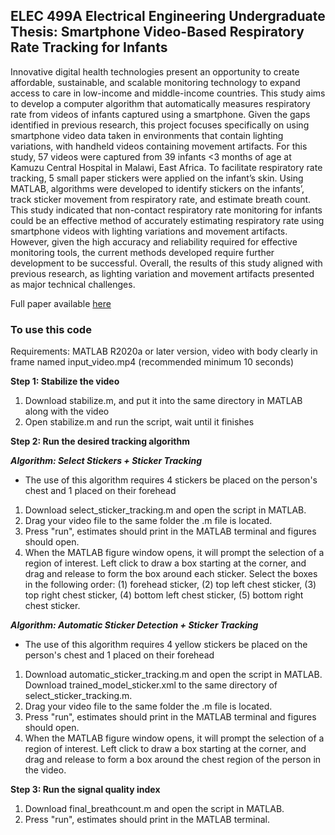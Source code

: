 ## ELEC 499A Electrical Engineering Undergraduate Thesis: Smartphone Video-Based Respiratory Rate Tracking for Infants

Innovative digital health technologies present an opportunity to create affordable, sustainable, and scalable monitoring technology to expand access to care in low-income and middle-income countries. This study aims to develop a computer algorithm that automatically measures respiratory rate from videos of infants captured using a smartphone. Given the gaps identified in previous research, this project focuses specifically on using smartphone video data taken in environments that contain lighting variations, with handheld videos containing movement artifacts. For this study, 57 videos were captured from 39 infants <3 months of age at Kamuzu Central Hospital in Malawi, East Africa. To facilitate respiratory rate tracking, 5 small paper stickers were applied on the infant’s skin. Using MATLAB, algorithms were developed to identify stickers on the infants’, track sticker movement from respiratory rate, and estimate breath count. This study indicated that non-contact respiratory rate monitoring for infants could be an effective method of accurately estimating respiratory rate using smartphone videos with lighting variations and movement artifacts. However, given the high accuracy and reliability required for effective monitoring tools, the current methods developed require further development to be successful. Overall, the results of this study aligned with previous research, as lighting variation and movement artifacts presented as major technical challenges. 

Full paper available [here](https://drive.google.com/file/d/1evjSCbb4h4yJbcWMRPWwbopwXDUDVz9E/view?usp=sharing)

### To use this code
Requirements: MATLAB R2020a or later version, video with body clearly in frame named input_video.mp4 (recommended minimum 10 seconds)

**Step 1: Stabilize the video** 
1. Download stabilize.m, and put it into the same directory in MATLAB along with the video 
3. Open stabilize.m and run the script, wait until it finishes 

**Step 2: Run the desired tracking algorithm** 

***Algorithm: Select Stickers + Sticker Tracking***
* The use of this algorithm requires 4 stickers be placed on the person's chest and 1 placed on their forehead
1. Download select_sticker_tracking.m and open the script in MATLAB.
2. Drag your video file to the same folder the .m file is located.
3. Press "run", estimates should print in the MATLAB terminal and figures should open.
4. When the MATLAB figure window opens, it will prompt the selection of a region of interest. Left click to draw a box starting at the corner, and drag and release to form the box around each sticker. Select the boxes in the following order: (1) forehead sticker, (2) top left chest sticker, (3) top right chest sticker, (4) bottom left chest sticker, (5) bottom right chest sticker. 

***Algorithm: Automatic Sticker Detection + Sticker Tracking*** 
* The use of this algorithm requires 4 yellow stickers be placed on the person's chest and 1 placed on their forehead
1. Download automatic_sticker_tracking.m and open the script in MATLAB. Download trained_model_sticker.xml to the same directory of select_sticker_tracking.m.
2. Drag your video file to the same folder the .m file is located.
3. Press "run", estimates should print in the MATLAB terminal and figures should open.
4. When the MATLAB figure window opens, it will prompt the selection of a region of interest. Left click to draw a box starting at the corner, and drag and release to form a box around the chest region of the person in the video. 

**Step 3: Run the signal quality index** 
1. Download final_breathcount.m and open the script in MATLAB.
2. Press "run", estimates should print in the MATLAB terminal.
